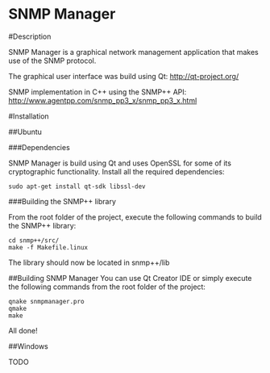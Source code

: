 SNMP Manager
===========

#Description

SNMP Manager is a graphical network management application that makes use of the SNMP protocol.

The graphical user interface was build using Qt: http://qt-project.org/

SNMP implementation in C++ using the SNMP++ API: http://www.agentpp.com/snmp_pp3_x/snmp_pp3_x.html

#Installation

##Ubuntu

###Dependencies

SNMP Manager is build using Qt and uses OpenSSL for some of its cryptographic functionality.
Install all the required dependencies:

```
sudo apt-get install qt-sdk libssl-dev
```

###Building the SNMP++ library

From the root folder of the project, execute the following commands to build the SNMP++ library:

```
cd snmp++/src/
make -f Makefile.linux
```
The library should now be located in snmp++/lib

##Building SNMP Manager
You can use Qt Creator IDE or simply execute the following commands from the root folder of the project:

```
qnake snmpmanager.pro
qmake
make
```
All done!

##Windows

TODO


